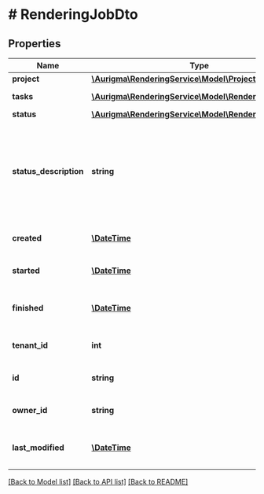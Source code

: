 # # RenderingJobDto

## Properties

Name | Type | Description | Notes
------------ | ------------- | ------------- | -------------
**project** | [**\Aurigma\RenderingService\Model\ProjectInfo**](ProjectInfo.md) |  | [optional]
**tasks** | [**\Aurigma\RenderingService\Model\RenderingTaskDto[]**](RenderingTaskDto.md) | Rendering task list. | [optional]
**status** | [**\Aurigma\RenderingService\Model\RenderingJobStatus**](RenderingJobStatus.md) |  | [optional]
**status_description** | **string** | Rendering job status description (error message if rendering job is in error state, otherwise empty). | [optional]
**created** | [**\DateTime**](\DateTime.md) | Rendering job creation timestamp. | [optional]
**started** | [**\DateTime**](\DateTime.md) | Rendering job launch timestamp. | [optional]
**finished** | [**\DateTime**](\DateTime.md) | Rendering job completion timestamp. | [optional]
**tenant_id** | **int** | Entity tenant identifier. | [optional]
**id** | **string** | Entity unique identifier. | [optional]
**owner_id** | **string** | Entity owner identifier. | [optional]
**last_modified** | [**\DateTime**](\DateTime.md) | Last entity modification date and time. | [optional]

[[Back to Model list]](../../README.md#models) [[Back to API list]](../../README.md#endpoints) [[Back to README]](../../README.md)
